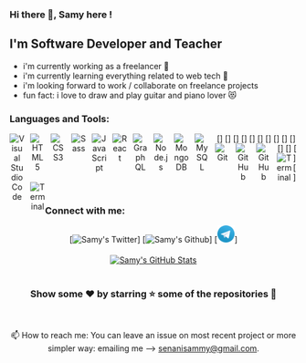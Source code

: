 ### Hi there 👋, Samy here !

## I'm Software Developer and Teacher

- i'm currently working as a freelancer 🔭
- i'm currently learning everything related to web tech 🤣
- i'm looking forward to work / collaborate on freelance projects
- fun fact: i love to draw and play guitar and piano lover 😻
  <br />

### Languages and Tools:

<div align="center">
    <img align="left" alt="Visual Studio Code" width="26px" src="https://cdn.jsdelivr.net/gh/devicons/devicon/icons/vscode/vscode-original.svg" style="padding-right:10px;" />
    [<img align="left" alt="HTML5" width="26px" src="https://cdn.jsdelivr.net/gh/devicons/devicon/icons/html5/html5-original.svg" style="padding-right:10px;" />]
    [<img align="left" alt="CSS3" width="26px" src="https://cdn.jsdelivr.net/gh/devicons/devicon/icons/css3/css3-original.svg" style="padding-right:10px;" />]
    [<img align="left" alt="Sass" width="26px" src="https://cdn.jsdelivr.net/gh/devicons/devicon/icons/sass/sass-original.svg" style="padding-right:10px;" />]
    [<img align="left" alt="JavaScript" width="26px" src="https://cdn.jsdelivr.net/gh/devicons/devicon/icons/javascript/javascript-original.svg" style="padding-right:10px;" />]
    [<img align="left" alt="React" width="26px" src="https://cdn.jsdelivr.net/gh/devicons/devicon/icons/react/react-original.svg" style="padding-right:10px;" />]
    [<img align="left" alt="GraphQL" width="26px" src="https://cdn.jsdelivr.net/gh/devicons/devicon/icons/graphql/graphql-plain.svg" style="padding-right:10px;" />]
    [<img align="left" alt="Node.js" width="26px" src="https://cdn.jsdelivr.net/gh/devicons/devicon/icons/nodejs/nodejs-original.svg" style="padding-right:10px;" />]
    [<img align="left" alt="MongoDB" width="26px" src="https://cdn.jsdelivr.net/gh/devicons/devicon/icons/mongodb/mongodb-original.svg" style="padding-right:10px;" />]
    [<img align="left" alt="MySQL" width="26px" src="https://cdn.jsdelivr.net/gh/devicons/devicon/icons/mysql/mysql-original.svg" style="padding-right:10px;" />]
    [<img align="left" alt="Git" width="26px" src="https://cdn.jsdelivr.net/gh/devicons/devicon/icons/git/git-original.svg" style="padding-right:10px;" />]
    [<img align="left" alt="GitHub" width="26px" src="https://user-images.githubusercontent.com/3369400/139447912-e0f43f33-6d9f-45f8-be46-2df5bbc91289.png" style="padding-right:10px;" />]
    [<img align="left" alt="GitHub" width="26px" src="https://user-images.githubusercontent.com/3369400/139448065-39a229ba-4b06-434b-bc67-616e2ed80c8f.png" style="padding-right:10px;" />]
    [<img align="left" alt="Terminal" width="26px" src="./img/terminal-light.svg" />]
    [<img align="left" alt="Terminal" width="26px" src="./img/terminal-dark.svg" />]
</div>

<br />

### Connect with me:

<div align="center">
[<img alt="Samy's Twitter" width="30px" src="https://raw.githubusercontent.com/peterthehan/peterthehan/master/assets/twitter.svg" />]
[<img alt="Samy's Github" width="30px" src="https://raw.githubusercontent.com/peterthehan/peterthehan/master/assets/github.svg" />]
[<img alt="Samy's Youtube" width="30px" src="https://raw.githubusercontent.com/github/explore/80688e429a7d4ef2fca1e82350fe8e3517d3494d/topics/telegram/telegram.png" />]
</div>

<!-- <a href="https://t.me/cluemediator">
<img alt="Samy's Twitter" width="30px" src="https://raw.githubusercontent.com/peterthehan/peterthehan/master/assets/twitter.svg" />
</a> -->

<br />

<div align="center">
    <a href="https://github.com/cluemediator">
        <img align="center"
            src="https://github-readme-stats.vercel.app/api?username=cluemediator&show_icons=true&theme=dracula&line_height=27"
            alt="Samy's GitHub Stats" />
    </a>
</div>

<br />

<!-- <div align="center">
    <a href="https://www.buymeacoffee.com/cluemediator">
        <img src="https://cdn.buymeacoffee.com/buttons/v2/default-yellow.png" alt="Buy Me A Coffee" height="60px" width="217px">
    </a>
</div> -->

<div align="center">

### Show some ❤️ by starring ⭐ some of the repositories 📘

<br />

📫 How to reach me: You can leave an issue on most recent project or more simpler way: emailing me --> senanisammy@gmail.com.

</div>
<br />
